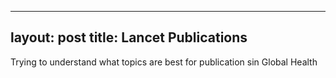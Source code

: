 ---
layout: post
title: Lancet Publications
-----

Trying to understand what topics are best for publication sin Global Health
